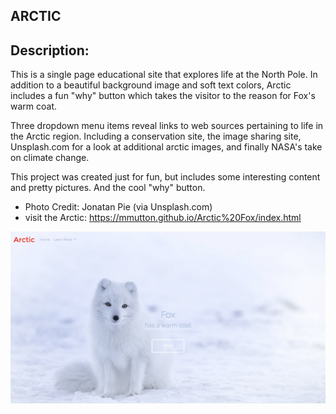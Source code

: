 ## ARCTIC

## Description:
  
This is a single page educational site that explores life at the North Pole.
In addition to a beautiful background image and soft text colors, Arctic includes a fun "why" button which takes the visitor to the reason for Fox's warm coat.

Three dropdown menu items reveal links to web sources pertaining to life in the Arctic region. Including a conservation site, the image sharing site, Unsplash.com for a look at additional arctic images, and finally NASA's take on climate change.

This project was created just for fun, but includes some interesting content and pretty pictures. And the cool "why" button.

* Photo Credit: Jonatan Pie (via Unsplash.com)
* visit the Arctic: https://mmutton.github.io/Arctic%20Fox/index.html 

![Arctic](Arctic/images/ArcticFoxScreenshotcopy.png)
